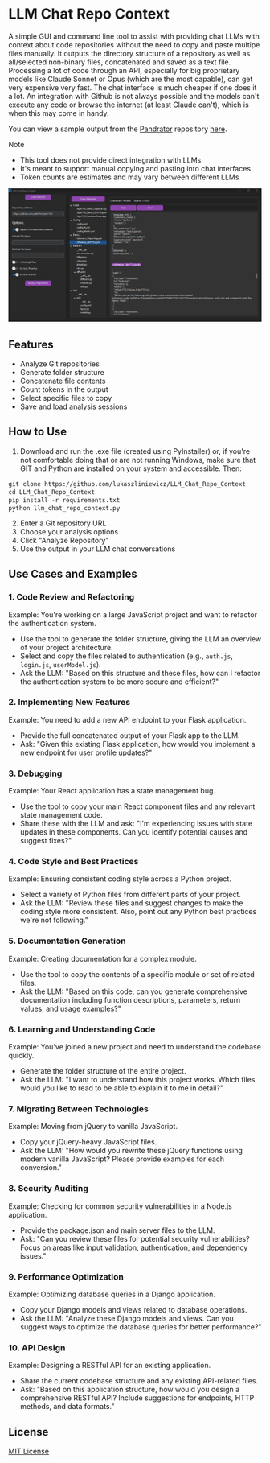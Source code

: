 # LLM Chat Repo Context

A simple GUI and command line tool to assist with providing chat LLMs with context about code repositories without the need to copy and paste multipe files manually. It outputs the directory structure of a repository as well as all/selected non-binary files, concatenated and saved as a text file. Processing a lot of code through an API, especially for big proprietary models like Claude Sonnet or Opus (which are the most capable), can get very expensive very fast. The chat interface is much cheaper if one does it a lot. An integration with Github is not always possible and the models can't execute any code or browse the internet (at least Claude can't), which is when this may come in handy. 

You can view a sample output from the [Pandrator](https://github.com/lukaszliniewicz/Pandrator) repository [here](https://github.com/lukaszliniewicz/LLM_Chat_Repo_Context/blob/main/example_pandrator.txt).

>[!Note]
>- This tool does not provide direct integration with LLMs
>- It's meant to support manual copying and pasting into chat interfaces
>- Token counts are estimates and may vary between different LLMs

<img src="gui_preview.png"/>

## Features

- Analyze Git repositories
- Generate folder structure
- Concatenate file contents
- Count tokens in the output
- Select specific files to copy
- Save and load analysis sessions

## How to Use

1. Download and run the .exe file (created using PyInstaller) or, if you're not comfortable doing that or are not running Windows, make sure that GIT and Python are installed on your system and accessible. Then:
```
git clone https://github.com/lukaszliniewicz/LLM_Chat_Repo_Context
cd LLM_Chat_Repo_Context
pip install -r requirements.txt
python llm_chat_repo_context.py
```
2. Enter a Git repository URL
3. Choose your analysis options
4. Click "Analyze Repository"
5. Use the output in your LLM chat conversations

## Use Cases and Examples

### 1. Code Review and Refactoring
Example: You're working on a large JavaScript project and want to refactor the authentication system.
- Use the tool to generate the folder structure, giving the LLM an overview of your project architecture.
- Select and copy the files related to authentication (e.g., `auth.js`, `login.js`, `userModel.js`).
- Ask the LLM: "Based on this structure and these files, how can I refactor the authentication system to be more secure and efficient?"

### 2. Implementing New Features
Example: You need to add a new API endpoint to your Flask application.
- Provide the full concatenated output of your Flask app to the LLM.
- Ask: "Given this existing Flask application, how would you implement a new endpoint for user profile updates?"

### 3. Debugging
Example: Your React application has a state management bug.
- Use the tool to copy your main React component files and any relevant state management code.
- Share these with the LLM and ask: "I'm experiencing issues with state updates in these components. Can you identify potential causes and suggest fixes?"

### 4. Code Style and Best Practices
Example: Ensuring consistent coding style across a Python project.
- Select a variety of Python files from different parts of your project.
- Ask the LLM: "Review these files and suggest changes to make the coding style more consistent. Also, point out any Python best practices we're not following."

### 5. Documentation Generation
Example: Creating documentation for a complex module.
- Use the tool to copy the contents of a specific module or set of related files.
- Ask the LLM: "Based on this code, can you generate comprehensive documentation including function descriptions, parameters, return values, and usage examples?"

### 6. Learning and Understanding Code
Example: You've joined a new project and need to understand the codebase quickly.
- Generate the folder structure of the entire project.
- Ask the LLM: "I want to understand how this project works. Which files would you like to read to be able to explain it to me in detail?"

### 7. Migrating Between Technologies
Example: Moving from jQuery to vanilla JavaScript.
- Copy your jQuery-heavy JavaScript files.
- Ask the LLM: "How would you rewrite these jQuery functions using modern vanilla JavaScript? Please provide examples for each conversion."

### 8. Security Auditing
Example: Checking for common security vulnerabilities in a Node.js application.
- Provide the package.json and main server files to the LLM.
- Ask: "Can you review these files for potential security vulnerabilities? Focus on areas like input validation, authentication, and dependency issues."

### 9. Performance Optimization
Example: Optimizing database queries in a Django application.
- Copy your Django models and views related to database operations.
- Ask the LLM: "Analyze these Django models and views. Can you suggest ways to optimize the database queries for better performance?"

### 10. API Design
Example: Designing a RESTful API for an existing application.
- Share the current codebase structure and any existing API-related files.
- Ask: "Based on this application structure, how would you design a comprehensive RESTful API? Include suggestions for endpoints, HTTP methods, and data formats."

## License

[MIT License](LICENSE)
